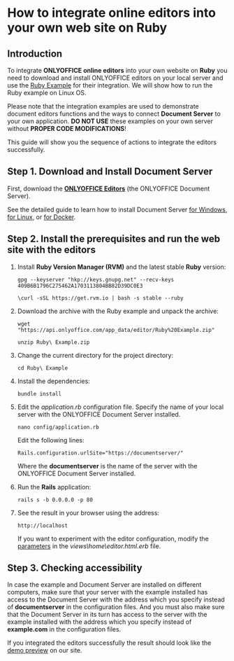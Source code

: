# How to integrate online editors into your own web site on Ruby

## Introduction

To integrate **ONLYOFFICE online editors** into your own website on **Ruby** you need to download and install ONLYOFFICE editors on your local server and use the [Ruby Example](https://api.onlyoffice.com/editors/demopreview) for their integration. We will show how to run the Ruby example on Linux OS.

Please note that the integration examples are used to demonstrate document editors functions and the ways to connect **Document Server** to your own application. **DO NOT USE** these examples on your own server without **PROPER CODE MODIFICATIONS**!

This guide will show you the sequence of actions to integrate the editors successfully.

## Step 1. Download and Install Document Server

First, download the [**ONLYOFFICE Editors**](https://api.onlyoffice.com/editors/demopreview) (the ONLYOFFICE Document Server).

See the detailed guide to learn how to install Document Server [for Windows](https://helpcenter.onlyoffice.com/installation/docs-developer-install-windows.aspx?from=api_ruby_example), [for Linux](https://helpcenter.onlyoffice.com/installation/docs-developer-install-ubuntu.aspx?from=api_ruby_example), or [for Docker](https://helpcenter.onlyoffice.com/server/developer-edition/docker/docker-installation.aspx?from=api_ruby_example).

## Step 2. Install the prerequisites and run the web site with the editors

1. Install **Ruby Version Manager (RVM)** and the latest stable **Ruby** version:

    ```
    gpg --keyserver "hkp://keys.gnupg.net" --recv-keys 409B6B1796C275462A1703113804BB82D39DC0E3
    ```

    ```
    \curl -sSL https://get.rvm.io | bash -s stable --ruby
    ```

2. Download the archive with the Ruby example and unpack the archive:

    ```
    wget "https://api.onlyoffice.com/app_data/editor/Ruby%20Example.zip"
    ```

    ```
    unzip Ruby\ Example.zip
    ```

3. Change the current directory for the project directory:

    ```
    cd Ruby\ Example
    ```

4. Install the dependencies:

    ```
    bundle install
    ```

5. Edit the *application.rb* configuration file. Specify the name of your local server with the ONLYOFFICE Document Server installed.

    ```
    nano config/application.rb
    ```

	Edit the following lines:

    ```
    Rails.configuration.urlSite="https://documentserver/"
    ```

	Where the **documentserver** is the name of the server with the ONLYOFFICE Document Server installed.

6. Run the **Rails** application:

    ```
    rails s -b 0.0.0.0 -p 80
    ```

7. See the result in your browser using the address:

    ```
    http://localhost
    ```

	If you want to experiment with the editor configuration, modify the [parameters](https://api.onlyoffice.com/editors/advanced) in the *views\home\editor.html.erb* file.

## Step 3. Checking accessibility

In case the example and Document Server are installed on different computers, make sure that your server with the example installed has access to the Document Server with the address which you specify instead of **documentserver** in the configuration files. And you must also make sure that the Document Server in its turn has access to the server with the example installed with the address which you specify instead of **example.com** in the configuration files.

If you integrated the editors successfully the result should look like the [demo preview](https://api.onlyoffice.com/editors/demopreview#DemoPreview) on our site.